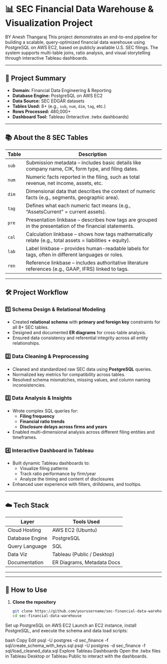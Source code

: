 # 📊 SEC Financial Data Warehouse & Visualization Project
BY Anesh Thangaraj
This project demonstrates an end-to-end pipeline for building a scalable, query-optimized financial data warehouse using PostgreSQL on AWS EC2, based on publicly available U.S. SEC filings. The system supports multi-table joins, ratio analysis, and visual storytelling through interactive Tableau dashboards.

---

## 🧩 Project Summary

- **Domain:** Financial Data Engineering & Reporting  
- **Database Engine:** PostgreSQL on AWS EC2  
- **Data Source:** SEC EDGAR datasets  
- **Tables Used:** 8+ (e.g., `sub`, `num`, `dim`, `tag`, etc.)  
- **Rows Processed:** 480,000+  
- **Dashboard Tool:** Tableau (Interactive .twbx dashboards)

---

## 📚 About the 8 SEC Tables

| Table | Description |
|-------|-------------|
| `sub` | Submission metadata – includes basic details like company name, CIK, form type, and filing dates. |
| `num` | Numeric facts reported in the filing, such as total revenue, net income, assets, etc. |
| `dim` | Dimensional data that describes the context of numeric facts (e.g., segments, geographic area). |
| `tag` | Defines what each numeric fact means (e.g., “AssetsCurrent” = current assets). |
| `pre` | Presentation linkbase – describes how tags are grouped in the presentation of the financial statements. |
| `cal` | Calculation linkbase – shows how tags mathematically relate (e.g., total assets = liabilities + equity). |
| `lab` | Label linkbase – provides human-readable labels for tags, often in different languages or roles. |
| `ren` | Reference linkbase – includes authoritative literature references (e.g., GAAP, IFRS) linked to tags. |

---

## 🛠️ Project Workflow

### 1️⃣ Schema Design & Relational Modeling  
- Created **relational schema** with **primary and foreign key** constraints for all 8+ SEC tables.  
- Designed and documented **ER diagrams** for cross-table analysis.  
- Ensured data consistency and referential integrity across all entity relationships.

### 2️⃣ Data Cleaning & Preprocessing  
- Cleaned and standardized raw SEC data using **PostgreSQL** queries.  
- Normalized key metrics for compatibility across tables.  
- Resolved schema mismatches, missing values, and column naming inconsistencies.

### 3️⃣ Data Analysis & Insights  
- Wrote complex SQL queries for:
  - **Filing frequency**
  - **Financial ratio trends**
  - **Disclosure delays across firms and years**  
- Enabled multi-dimensional analysis across different filing entities and timeframes.

### 4️⃣ Interactive Dashboard in Tableau  
- Built dynamic Tableau dashboards to:
  - Visualize filing patterns
  - Track ratio performance by firm/year
  - Analyze the timing and content of disclosures  
- Enhanced user experience with filters, drilldowns, and tooltips.

---

## ☁️ Tech Stack

| Layer           | Tools Used                  |
|------------------|-----------------------------|
| Cloud Hosting    | AWS EC2 (Ubuntu)            |
| Database Engine  | PostgreSQL                  |
| Query Language   | SQL                         |
| Data Viz         | Tableau (Public / Desktop)  |
| Documentation    | ER Diagrams, Metadata Docs  |

---


---

## 🚀 How to Use

1. **Clone the repository**
   ```bash
   git clone https://github.com/yourusername/sec-financial-data-warehouse.git
   cd sec-financial-data-warehouse
Set up PostgreSQL on AWS EC2
Launch an EC2 instance, install PostgreSQL, and execute the schema and data load scripts:

bash
Copy
Edit
psql -U postgres -d sec_finance -f sql/create_schema_with_keys.sql
psql -U postgres -d sec_finance -f sql/load_cleaned_data.sql
Explore Tableau Dashboards
Open the .twbx files in Tableau Desktop or Tableau Public to interact with the dashboards.


